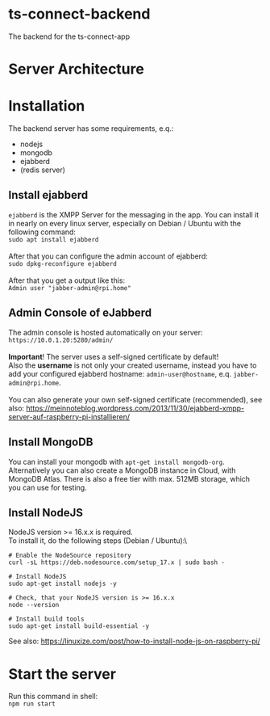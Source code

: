 # ts-connect-backend
The backend for the ts-connect-app

# Server Architecture

# Installation

The backend server has some requirements, e.q.:
  - nodejs
  - mongodb
  - ejabberd
  - (redis server)

## Install ejabberd

`ejabberd` is the XMPP Server for the messaging in the app.
You can install it in nearly on every linux server, especially on Debian / Ubuntu with the following command:\
`sudo apt install ejabberd`\
\
After that you can configure the admin account of ejabberd:\
`sudo dpkg-reconfigure ejabberd`\
\
After that you get a output like this:\
`Admin user "jabber-admin@rpi.home"`

## Admin Console of eJabberd

The admin console is hosted automatically on your server:\
`https://10.0.1.20:5280/admin/`\
\
**Important**! The server uses a self-signed certificate by default!\
Also the **username** is not only your created username, instead you have to add your configured ejabberd hostname: `admin-user@hostname`, e.q. `jabber-admin@rpi.home`.\
\
You can also generate your own self-signed certificate (recommended), see also: https://meinnoteblog.wordpress.com/2013/11/30/ejabberd-xmpp-server-auf-raspberry-pi-installieren/

## Install MongoDB

You can install your mongodb with `apt-get install mongodb-org`.\
Alternatively you can also create a MongoDB instance in Cloud, with MongoDB Atlas. There is also a free tier with max. 512MB storage, which you can use for testing.

## Install NodeJS

NodeJS version >= 16.x.x is required.\
To install it, do the following steps (Debian / Ubuntu):\
```shell
# Enable the NodeSource repository
curl -sL https://deb.nodesource.com/setup_17.x | sudo bash -

# Install NodeJS
sudo apt-get install nodejs -y

# Check, that your NodeJS version is >= 16.x.x
node --version

# Install build tools
sudo apt-get install build-essential -y
```

See also: https://linuxize.com/post/how-to-install-node-js-on-raspberry-pi/

# Start the server

Run this command in shell:\
`npm run start`
